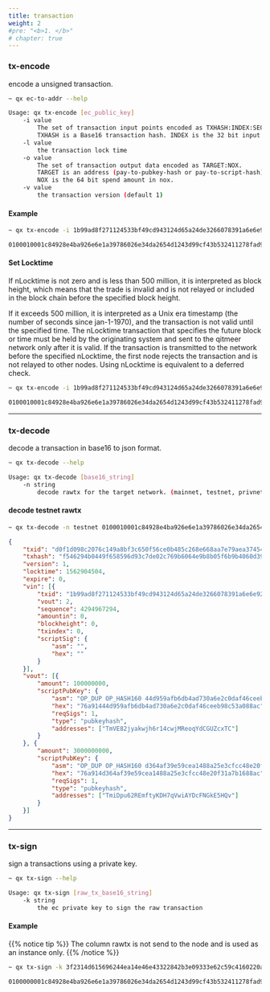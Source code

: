 ```yaml
---
title: transaction
weight: 2
#pre: "<b>1. </b>"
# chapter: true
---
```


### tx-encode

encode a unsigned transaction.

```bash
~ qx ec-to-addr --help

Usage: qx tx-encode [ec_public_key]
    -i value
        The set of transaction input points encoded as TXHASH:INDEX:SEQUENCE.
        TXHASH is a Base16 transaction hash. INDEX is the 32 bit input index in the context of the transaction. SEQUENCE is the optional 32 bit input sequence and defaults to the maximum value.
    -l value
        the transaction lock time
    -o value
        The set of transaction output data encoded as TARGET:NOX.
        TARGET is an address (pay-to-pubkey-hash or pay-to-script-hash).
        NOX is the 64 bit spend amount in nox.
    -v value
        the transaction version (default 1)
```

#### Example

```bash
~ qx tx-encode -i 1b99ad8f271124533bf49cd943124d65a24de3266078391a6e6e92bae42849c8:2 -l 0 -o RmCYoUMqKZopUkai2YhUFHR9UeqjeyjTAgW:1 -o RmRYWLhtA3dkgd3vF3bEqZvsriTufMFPBRK:30

0100010001c84928e4ba926e6e1a39786026e34da2654d1243d99cf43b532411278fad991b02000000ffffffff0200e1f505000000001976a91444d959afb6db4ad730a6e2c0daf46ceeb98c53a088ac005ed0b2000000001976a914d364af39e59cea1488a25e3cfcc48e20f31a7b1688ac0000000000000000
```

#### Set Locktime

If nLocktime is not zero and is less than 500 million, it is interpreted as block height, which means that the trade is invalid and is not relayed or included in the block chain before the specified block height.

If it exceeds 500 million, it is interpreted as a Unix era timestamp (the number of seconds since jan-1-1970), and the transaction is not valid until the specified time. The nLocktime transaction that specifies the future block or time must be held by the originating system and sent to the qitmeer network only after it is valid. If the transaction is transmitted to the network before the specified nLocktime, the first node rejects the transaction and is not relayed to other nodes. Using nLocktime is equivalent to a deferred check.

```bash
~ qx tx-encode -i 1b99ad8f271124533bf49cd943124d65a24de3266078391a6e6e92bae42849c8:2 -l 1562904504 -o RmCYoUMqKZopUkai2YhUFHR9UeqjeyjTAgW:1 -o RmRYWLhtA3dkgd3vF3bEqZvsriTufMFPBRK:30

0100010001c84928e4ba926e6e1a39786026e34da2654d1243d99cf43b532411278fad991b02000000feffffff0200e1f505000000001976a91444d959afb6db4ad730a6e2c0daf46ceeb98c53a088ac005ed0b2000000001976a914d364af39e59cea1488a25e3cfcc48e20f31a7b1688acb807285d00000000
```

---

### tx-decode

decode a transaction in base16 to json format.

```bash
~ qx tx-decode --help

Usage: qx tx-decode [base16_string]
    -n string
        decode rawtx for the target network. (mainnet, testnet, privnet) (default "privnet")
```

#### decode testnet rawtx

```bash
~ qx tx-decode -n testnet 0100010001c84928e4ba926e6e1a39786026e34da2654d1243d99cf43b532411278fad991b02000000feffffff0200e1f505000000001976a91444d959afb6db4ad730a6e2c0daf46ceeb98c53a088ac005ed0b2000000001976a914d364af39e59cea1488a25e3cfcc48e20f31a7b1688acb807285d00000000
```

```json
{
	"txid": "d0f1d098c2076c149a8bf3c650f56ce0b485c268e668aa7e79aea37454f3093d",
	"txhash": "f546294b0449f658596d93c7de02c769b6064e9b8b05f6b9b4060d396325dcf5",
	"version": 1,
	"locktime": 1562904504,
	"expire": 0,
	"vin": [{
		"txid": "1b99ad8f271124533bf49cd943124d65a24de3266078391a6e6e92bae42849c8",
		"vout": 2,
		"sequence": 4294967294,
		"amountin": 0,
		"blockheight": 0,
		"txindex": 0,
		"scriptSig": {
			"asm": "",
			"hex": ""
		}
	}],
	"vout": [{
		"amount": 100000000,
		"scriptPubKey": {
			"asm": "OP_DUP OP_HASH160 44d959afb6db4ad730a6e2c0daf46ceeb98c53a0 OP_EQUALVERIFY OP_CHECKSIG",
			"hex": "76a91444d959afb6db4ad730a6e2c0daf46ceeb98c53a088ac",
			"reqSigs": 1,
			"type": "pubkeyhash",
			"addresses": ["TmVE82jyakwjh6r14cwjMReoqYdCGUZcxTC"]
		}
	}, {
		"amount": 3000000000,
		"scriptPubKey": {
			"asm": "OP_DUP OP_HASH160 d364af39e59cea1488a25e3cfcc48e20f31a7b16 OP_EQUALVERIFY OP_CHECKSIG",
			"hex": "76a914d364af39e59cea1488a25e3cfcc48e20f31a7b1688ac",
			"reqSigs": 1,
			"type": "pubkeyhash",
			"addresses": ["TmiDpu62REmftyKDH7qVwiAYDcFNGkE5HQv"]
		}
	}]
}
```

---

### tx-sign

sign a transactions using a private key.

```bash
~ qx tx-sign --help

Usage: qx tx-sign [raw_tx_base16_string]
    -k string
        the ec private key to sign the raw transaction
```

#### Example

{{% notice tip %}}
The column rawtx is not send to the node and is used as an instance only.
{{% /notice %}}

```bash
~ qx tx-sign -k 3f2314d615696244ea14e46e43322842b3e09333e62c59c4160220a52bdf6239 0100010001c84928e4ba926e6e1a39786026e34da2654d1243d99cf43b532411278fad991b02000000feffffff0200e1f505000000001976a91444d959afb6db4ad730a6e2c0daf46ceeb98c53a088ac005ed0b2000000001976a914d364af39e59cea1488a25e3cfcc48e20f31a7b1688acb807285d00000000

0100000001c84928e4ba926e6e1a39786026e34da2654d1243d99cf43b532411278fad991b02000000feffffff0200e1f505000000001976a91444d959afb6db4ad730a6e2c0daf46ceeb98c53a088ac005ed0b2000000001976a914d364af39e59cea1488a25e3cfcc48e20f31a7b1688acb807285d0000000001000000000000000000000000000000006b483045022100bd22c1b3c92d3131440c8582222b123a7fca7bfec68738bbb7423ba93f483de1022079d8180e9a4d53bfd23d9286b17261f15e71336e82f2c1cef6cab2e1f0675eaf0121034d09a78b756b80e02200a94d2e24762432518fb29a4a3fd0adf0414e71554d70
```
